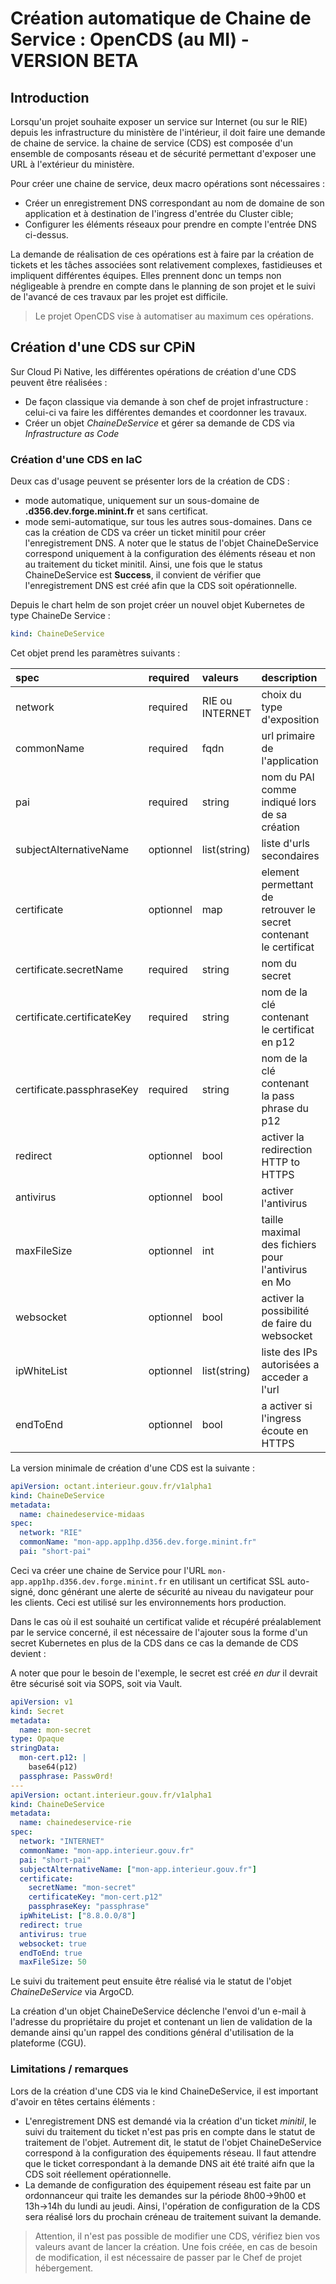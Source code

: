 # Création automatique de Chaine de Service : OpenCDS (au MI) - VERSION BETA

## Introduction

Lorsqu'un projet souhaite exposer un service sur Internet (ou sur le RIE) depuis les infrastructure du ministère de l'intérieur, il doit faire une demande de chaine de service. la chaine de service (CDS) est composée d'un ensemble de composants réseau et de sécurité permettant d'exposer une URL à l'extérieur du ministère.

Pour créer une chaine de service, deux macro opérations sont nécessaires :
 - Créer un enregistrement DNS correspondant au nom de domaine de son application et à destination de l'ingress d'entrée du Cluster cible;
 - Configurer les éléments réseaux pour prendre en compte l'entrée DNS ci-dessus.

La demande de réalisation de ces opérations est à faire par la création de tickets et les tâches associées sont relativement complexes, fastidieuses et impliquent différentes équipes. Elles prennent donc un temps non négligeable à prendre en compte dans le planning de son projet et le suivi de l'avancé de ces travaux par les projet est difficile.

> Le projet OpenCDS vise à automatiser au maximum ces opérations.

## Création d'une CDS sur CPiN

Sur Cloud Pi Native, les différentes opérations de création d'une CDS peuvent être réalisées :
 - De façon classique via demande à son chef de projet infrastructure : celui-ci va faire les différentes demandes et coordonner les travaux.
 - Créer un objet *ChaineDeService* et gérer sa demande de CDS via *Infrastructure as Code* 

### Création d'une CDS en IaC

Deux cas d'usage peuvent se présenter lors de la création de CDS :
 - mode automatique, uniquement sur un sous-domaine de **.d356.dev.forge.minint.fr** et sans certificat.
 - mode semi-automatique, sur tous les autres sous-domaines. Dans ce cas la création de CDS va créer un ticket minitil pour créer l'enregistrement DNS. A noter que le status de l'objet ChaineDeService correspond uniquement à la configuration des éléments réseau et non au traitement du ticket minitil. Ainsi, une fois que le status ChaineDeService est **Success**, il convient de vérifier que l'enregistrement DNS est créé afin que la CDS soit opérationnelle.  


Depuis le chart helm de son projet créer un nouvel objet Kubernetes de type ChaineDe Service :

```yaml
kind: ChaineDeService
```

Cet objet prend les paramètres suivants :

| spec | required | valeurs | description | default |
| :----| :--------| :-------| :-----------| :-------|
| network | required | RIE ou INTERNET | choix du type d'exposition | n/a |
| commonName | required | fqdn | url primaire de l'application | n/a |
| pai | required | string | nom du PAI comme indiqué lors de sa création | n/a |
| subjectAlternativeName | optionnel | list(string) | liste d'urls secondaires | null |
| certificate | optionnel | map | element permettant de retrouver le secret contenant le certificat | null |
| certificate.secretName | required | string | nom du secret | n/a |
| certificate.certificateKey | required | string | nom de la clé contenant le certificat en p12 | n/a |
| certificate.passphraseKey | required | string | nom de la clé contenant la pass phrase du p12 | n/a |
| redirect | optionnel | bool | activer la redirection HTTP to HTTPS | false |
| antivirus | optionnel | bool | activer l'antivirus | false |
| maxFileSize | optionnel | int | taille maximal des fichiers pour l'antivirus en Mo | null |
| websocket | optionnel | bool | activer la possibilité de faire du websocket | false |
| ipWhiteList | optionnel | list(string) | liste des IPs autorisées a acceder a l'url | ["10.0.0.0/8"] ou ["0.0.0.0"] |
| endToEnd | optionnel | bool | a activer si l'ingress écoute en HTTPS | false |

La version minimale de création d'une CDS est la suivante :

````yaml
apiVersion: octant.interieur.gouv.fr/v1alpha1
kind: ChaineDeService
metadata:
  name: chainedeservice-midaas
spec:
  network: "RIE"
  commonName: "mon-app.app1hp.d356.dev.forge.minint.fr"
  pai: "short-pai"
````
Ceci va créer une chaine de Service pour l'URL ```mon-app.app1hp.d356.dev.forge.minint.fr``` en utilisant un certificat SSL auto-signé, donc générant une alerte de sécurité au niveau du navigateur pour les clients. Ceci est utilisé sur les environnements hors production.

Dans le cas où il est souhaité un certificat valide et récupéré préalablement par le service concerné, il est nécessaire de l'ajouter sous la forme d'un secret Kubernetes en plus de la CDS dans ce cas la demande de CDS devient :

A noter que pour le besoin de l'exemple, le secret est créé *en dur* il devrait être sécurisé soit via SOPS, soit via Vault.

````yaml
apiVersion: v1
kind: Secret
metadata:
  name: mon-secret
type: Opaque
stringData:
  mon-cert.p12: |
    base64(p12)
  passphrase: Passw0rd!
---
apiVersion: octant.interieur.gouv.fr/v1alpha1
kind: ChaineDeService
metadata:
  name: chainedeservice-rie
spec:
  network: "INTERNET"
  commonName: "mon-app.interieur.gouv.fr"
  pai: "short-pai"
  subjectAlternativeName: ["mon-app.interieur.gouv.fr"]
  certificate:
    secretName: "mon-secret"
    certificateKey: "mon-cert.p12"
    passphraseKey: "passphrase"
  ipWhiteList: ["8.8.0.0/8"]
  redirect: true
  antivirus: true
  websocket: true
  endToEnd: true
  maxFileSize: 50
````

Le suivi du traitement peut ensuite être réalisé via le statut de l'objet *ChaineDeService* via ArgoCD. 

La création d'un objet ChaineDeService déclenche l'envoi d'un e-mail à l'adresse du propriétaire du projet et contenant un lien de validation de la demande ainsi qu'un rappel des conditions général d'utilisation de la plateforme (CGU).  

### Limitations / remarques

Lors de la création d'une CDS via le kind ChaineDeService, il est important d'avoir en têtes certains éléments :
 - L'enregistrement DNS est demandé via la création d'un ticket *minitil*, le suivi du traitement du ticket n'est pas pris en compte dans le statut de traitement de l'objet. Autrement dit, le statut de l'objet ChaineDeService correspond à la configuration des équipements réseau. Il faut attendre que le ticket correspondant à la demande DNS ait été traité aifn que la CDS soit réellement opérationnelle.
 - La demande de configuration des équipement réseau est faite par un ordonnanceur qui traite les demandes sur la période 8h00->9h00 et 13h->14h du lundi au jeudi. Ainsi, l'opération de configuration de la CDS sera réalisé lors du prochain créneau de traitement suivant la demande.

> Attention, il n'est pas possible de modifier une CDS, vérifiez bien vos valeurs avant de lancer la création. Une fois créée, en cas de besoin de modification, il est nécessaire de passer par le Chef de projet hébergement.